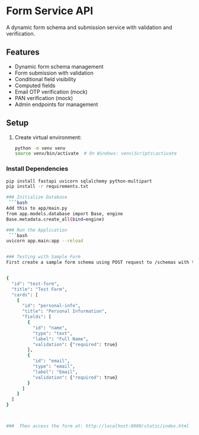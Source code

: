 # Form Service API

A dynamic form schema and submission service with validation and verification.

## Features

- Dynamic form schema management
- Form submission with validation
- Conditional field visibility
- Computed fields
- Email OTP verification (mock)
- PAN verification (mock)
- Admin endpoints for management

## Setup

1. Create virtual environment:
   ```bash
   python -m venv venv
   source venv/bin/activate  # On Windows: venv\Scripts\activate


### Install Dependencies
```bash
pip install fastapi uvicorn sqlalchemy python-multipart
pip install -r requirements.txt

### Initialize Database
 ```bash
Add this to app/main.py
from app.models.database import Base, engine
Base.metadata.create_all(bind=engine)

### Run the Application
 ```bash
uvicorn app.main:app --reload


### Testing with Sample Form
First create a sample form schema using POST request to /schemas with this body


{
  "id": "test-form",
  "title": "Test Form",
  "cards": [
    {
      "id": "personal-info",
      "title": "Personal Information",
      "fields": [
        {
          "id": "name",
          "type": "text",
          "label": "Full Name",
          "validation": {"required": true}
        },
        {
          "id": "email",
          "type": "email",
          "label": "Email",
          "validation": {"required": true}
        }
      ]
    }
  ]
}



###  Then access the form at: http://localhost:8000/static/index.html

